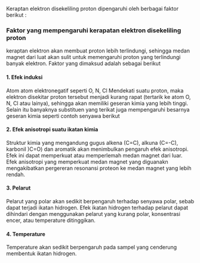 Keraptan elektron disekeliling proton dipengaruhi oleh berbagai faktor berikut :

### Faktor yang mempengaruhi kerapatan elektron disekeliling proton
keraptan elektron akan membuat  proton lebih terlindungi, sehingga medan magnet dari luat akan sulit untuk memengaruhi proton yang terlindungi banyak elektron. Faktor yang dimaksud adalah sebagai berikut

#### 1. Efek induksi
Atom atom elektronegatif seperti O, N, Cl Mendekati suatu proton, maka elektron disekitar proton tersebut menjadi kurang rapat (tertarik ke atom O, N, Cl atau lainya), sehingga akan memiliki geseran kimia yang lebih tinggi. Selain itu banyaknya substituen yang terikat juga mempengaruhi besarnya geseran kimia seperti contoh senyawa berikut

#### 2. Efek anisotropi suatu ikatan kimia
Struktur kimia yang mengandung gugus alkena (C=C), alkuna (C=-C), karbonil )C=O) dan aromatik akan menimbulkan pengaruh efek anisotropi. Efek ini dapat memperkuat atau memperlemah medan magnet dari luar. Efek anisotropi yang memperkuat medan magnet yang diguanakn mengakibatkan pergereran resonansi proteon ke medan magnet yang lebih rendah. 

#### 3. Pelarut
Pelarut yang polar akan sedikit berpengaruh terhadap senyawa polar, sebab dapat terjadi ikatan hidrogen. Efek ikatan hidrogen terhadap pelarut dapat dihindari dengan menggunakan pelarut yang kurang polar, konsentrasi encer, atau temperature ditinggikan.

#### 4. Temperature
Temperature akan sedikit berpengaruh pada sampel yang cenderung membentuk ikatan hidrogen. 
